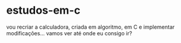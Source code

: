 # estudos-em-c

vou recriar a calculadora, criada em algoritmo, em C e implementar modificações... vamos ver até onde eu consigo ir?
